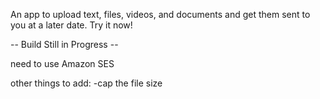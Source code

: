 An app to upload text, files, videos, and documents and get them sent to you at a later date. Try it now!

-- Build Still in Progress --

need to use Amazon SES

other things to add:
-cap the file size
